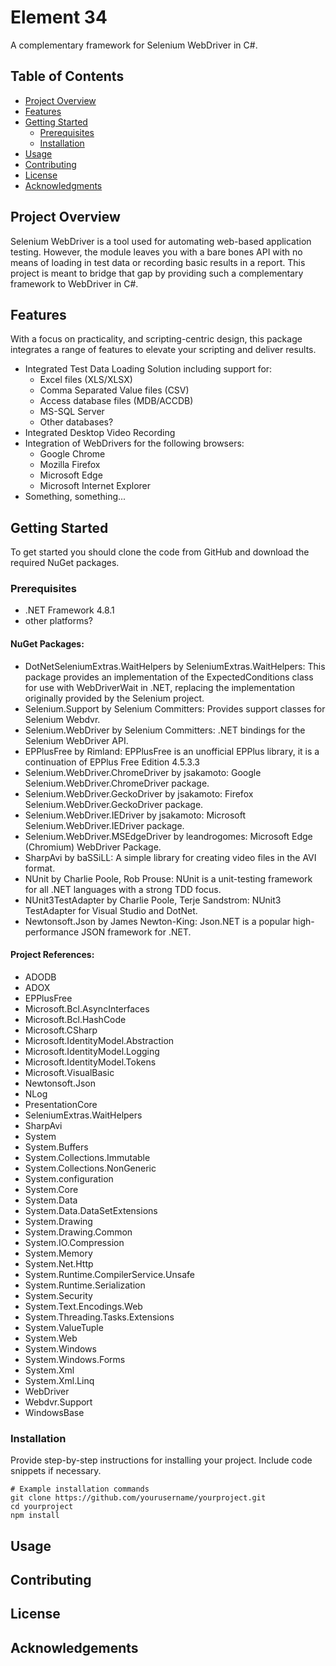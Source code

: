 # Element 34

A complementary framework for Selenium WebDriver in C#.

## Table of Contents

- [Project Overview](#project-overview)
- [Features](#features)
- [Getting Started](#getting-started)
  - [Prerequisites](#prerequisites)
  - [Installation](#installation)
- [Usage](#usage)
- [Contributing](#contributing)
- [License](#license)
- [Acknowledgments](#acknowledgments)

## Project Overview

Selenium WebDriver is a tool used for automating web-based application testing.  However, the module leaves you with a bare bones API with no means of loading in test data or recording basic results in a report.  This project is meant to bridge that gap by providing such a complementary framework to WebDriver in C#.

## Features

With a focus on practicality, and scripting-centric design, this package integrates a range of features to elevate your scripting and deliver results.

- Integrated Test Data Loading Solution including support for:
	- Excel files (XLS/XLSX)
	- Comma Separated Value files (CSV)
	- Access database files (MDB/ACCDB)
	- MS-SQL Server
	- Other databases?
- Integrated Desktop Video Recording
- Integration of WebDrivers for the following browsers:
	- Google Chrome
	- Mozilla Firefox
	- Microsoft Edge
	- Microsoft Internet Explorer
- Something, something...

## Getting Started

To get started you should clone the code from GitHub and download the required NuGet packages.

### Prerequisites
- .NET Framework 4.8.1
- other platforms?

#### NuGet Packages:
- DotNetSeleniumExtras.WaitHelpers by SeleniumExtras.WaitHelpers: This package provides an implementation of the ExpectedConditions class for use with WebDriverWait in .NET, replacing the implementation originally provided by the Selenium project.
- Selenium.Support by Selenium Committers: Provides support classes for Selenium Webdvr.
- Selenium.WebDriver by Selenium Committers: .NET bindings for the Selenium WebDriver API.
- EPPlusFree by Rimland: EPPlusFree is an unofficial EPPlus library, it is a continuation of EPPlus Free Edition 4.5.3.3
- Selenium.WebDriver.ChromeDriver by jsakamoto: Google Selenium.WebDriver.ChromeDriver package.
- Selenium.WebDriver.GeckoDriver by jsakamoto: Firefox Selenium.WebDriver.GeckoDriver package.
- Selenium.WebDriver.IEDriver by jsakamoto: Microsoft Selenium.WebDriver.IEDriver package.
- Selenium.WebDriver.MSEdgeDriver by leandrogomes: Microsoft Edge (Chromium) WebDriver Package.
- SharpAvi by baSSiLL: A simple library for creating video files in the AVI format.
- NUnit by Charlie Poole, Rob Prouse: NUnit is a unit-testing framework for all .NET languages with a strong TDD focus.
- NUnit3TestAdapter by Charlie Poole, Terje Sandstrom:  NUnit3 TestAdapter for Visual Studio and DotNet.
- Newtonsoft.Json by James Newton-King: Json.NET is a popular high-performance JSON framework for .NET.

#### Project References:
- ADODB
- ADOX
- EPPlusFree
- Microsoft.Bcl.AsyncInterfaces
- Microsoft.Bcl.HashCode
- Microsoft.CSharp
- Microsoft.IdentityModel.Abstraction
- Microsoft.IdentityModel.Logging
- Microsoft.IdentityModel.Tokens
- Microsoft.VisualBasic
- Newtonsoft.Json
- NLog
- PresentationCore
- SeleniumExtras.WaitHelpers
- SharpAvi
- System
- System.Buffers
- System.Collections.Immutable
- System.Collections.NonGeneric
- System.configuration
- System.Core
- System.Data
- System.Data.DataSetExtensions
- System.Drawing
- System.Drawing.Common
- System.IO.Compression
- System.Memory
- System.Net.Http
- System.Runtime.CompilerService.Unsafe
- System.Runtime.Serialization
- System.Security
- System.Text.Encodings.Web
- System.Threading.Tasks.Extensions
- System.ValueTuple
- System.Web
- System.Windows
- System.Windows.Forms
- System.Xml
- System.Xml.Linq
- WebDriver
- Webdvr.Support
- WindowsBase

### Installation

Provide step-by-step instructions for installing your project. Include code snippets if necessary.

```shell
# Example installation commands
git clone https://github.com/yourusername/yourproject.git
cd yourproject
npm install
```

## Usage

## Contributing

## License

## Acknowledgements



